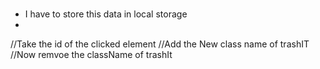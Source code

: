 # 
- I have to store this data in local storage
- 

//Take the id of the clicked element
//Add the New class name of trashIT
//Now remvoe the className of trashIt